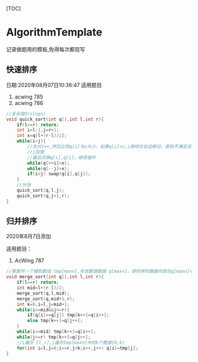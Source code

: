[TOC]



# AlgorithmTemplate

记录做题用的模板,免得每次都现写

## 快速排序
日期:2020年08月07日10:36:47
适用题目

1. acwing 785
2. acwing 786

```c++
//复杂度O(nlogn)
void quick_sort(int q[],int l,int r){
    if(l>=r) return;
    int i=l-1,j=r+1;
    int x=q[l+(r-l)/2];
    while(i<j){
        //先对i++,然后比较q[i]与x大小，如果q[i]<x,i继续往右边移动，直到不满足该条件为止。
        //j同理
        //最后交换q[i],q[j]，继续循环
        while(q[++i]<x);
        while(q[--j]>x);
        if(i<j) swap(q[i],q[j]);
    }
    //分治
    quick_sort(q,l,j);
    quick_sort(q,j+1,r);
}
```



## 归并排序

2020年8月7日添加

适用题目：

1. AcWing 787

```c++
//需要开一个辅助数组 tmp[maxn],存放数据数据 q[maxn]，排好序的数据存放在q[maxn]中
void merge_sort(int q[],int l,int r){
    if(l>=r) return;
    int mid=l+(r-l)/2;
    merge_sort(q,l,mid);
    merge_sort(q,mid+1,r);
    int k=0,i=l,j=mid+1;
    while(i<=mid&&j<=r){
        if(q[i]<=q[j]) tmp[k++]=q[i++];
        else tmp[k++]=q[j++];
    }
    while(i<=mid) tmp[k++]=q[i++];
    while(j<=r) tmp[k++]=q[j++];
    //i遍历 [l,r],j遍历tmp[maxn]中的k个数据[0,k)
    for(int i=l,j=0;i<=r,j<k;i++,j++) q[i]=tmp[j];
}
```

